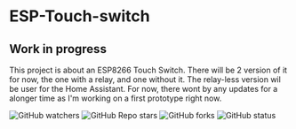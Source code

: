# ESP-Touch-switch

## Work in progress

This project is about an ESP8266 Touch Switch. There will be 2 version of it for now, the one with a relay, and one without it. The relay-less version wil be user for the Home Assistant. For now, there wont by any updates for a alonger time as I'm working on a first prototype right now.



![GitHub watchers](https://img.shields.io/github/watchers/Mineplayerminer/ESP-Touch-switch?style=social)
![GitHub Repo stars](https://img.shields.io/github/stars/Mineplayerminer/ESP-Touch-switch?style=social)
![GitHub forks](https://img.shields.io/github/forks/Mineplayerminer/ESP-Touch-switch?style=social)
![GitHub status](https://img.shields.io/badge/Status-Work%20in%20progress-yellow)
